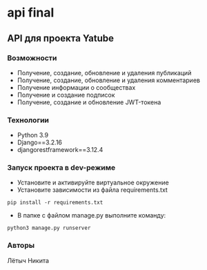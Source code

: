 # api final
## API для проекта Yatube 
### Возможности
- Получение, создание, обновление и удаления публикаций
- Получение, создание, обновление и удаления комментариев
- Получение информации о сообществах
- Получение и создание подписок
- Получение, создание и обновление JWT-токена

### Технологии
- Python 3.9
- Django==3.2.16
- djangorestframework==3.12.4

### Запуск проекта в dev-режиме
- Установите и активируйте виртуальное окружение
- Установите зависимости из файла requirements.txt
```
pip install -r requirements.txt
``` 
- В папке с файлом manage.py выполните команду:
```
python3 manage.py runserver
```
### Авторы
Лётыч Никита
